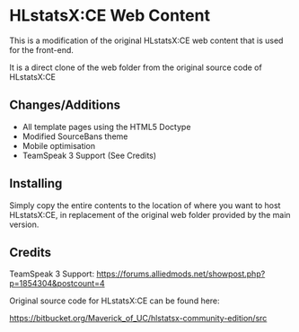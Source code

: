 HLstatsX:CE Web Content
=========================

This is a modification of the original HLstatsX:CE web content that is used for the front-end.

It is a direct clone of the web folder from the original source code of HLstatsX:CE

## Changes/Additions

* All template pages using the HTML5 Doctype
* Modified SourceBans theme
* Mobile optimisation
* TeamSpeak 3 Support (See Credits)

## Installing

Simply copy the entire contents to the location of where you want to host HLstatsX:CE, in replacement of the original web folder provided by the main version.

## Credits

TeamSpeak 3 Support: https://forums.alliedmods.net/showpost.php?p=1854304&postcount=4

Original source code for HLstatsX:CE can be found here:

https://bitbucket.org/Maverick_of_UC/hlstatsx-community-edition/src


